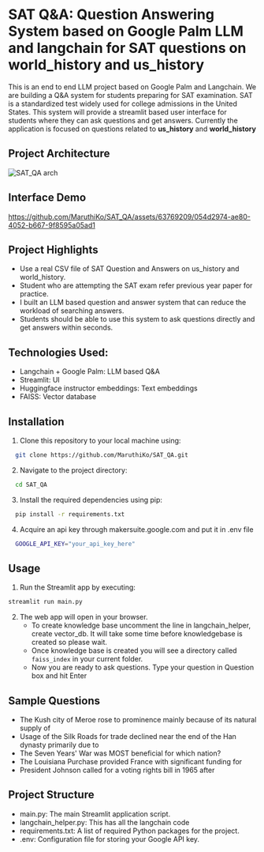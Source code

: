 # SAT Q&A: Question Answering System based on Google Palm LLM and langchain for SAT questions on world_history and us_history  

This is an end to end LLM project based on Google Palm and Langchain. We are building a Q&A system for students preparing for SAT examination. SAT is a standardized test widely used for college admissions in the United States. This system will provide a streamlit based user interface for students where they can ask questions and get answers. Currently the application is focused on questions related to **us_history** and **world_history**

## Project Architecture

![SAT_QA arch](https://github.com/MaruthiKo/SAT_QA/assets/63769209/e05daf59-e57a-492e-b2a7-e078dae4fc04)

## Interface Demo


https://github.com/MaruthiKo/SAT_QA/assets/63769209/054d2974-ae80-4052-b667-9f8595a05ad1




## Project Highlights
- Use a real CSV file of SAT Question and Answers on us_history and world_history.
- Student who are attempting the SAT exam refer previous year paper for practice.
- I built an LLM based question and answer system that can reduce the workload of searching answers.
- Students should be able to use this system to ask questions directly and get answers within seconds.

## Technologies Used:
- Langchain + Google Palm: LLM based Q&A
- Streamlit: UI
- Huggingface instructor embeddings: Text embeddings
- FAISS: Vector database

## Installation
1. Clone this repository to your local machine using:

```bash
  git clone https://github.com/MaruthiKo/SAT_QA.git
```
2. Navigate to the project directory:
   
```bash
  cd SAT_QA
```
3. Install the required dependencies using pip:
   
```bash
  pip install -r requirements.txt
```
4. Acquire an api key through makersuite.google.com and put it in .env file
```bash
  GOOGLE_API_KEY="your_api_key_here"
```
## Usage

1. Run the Streamlit app by executing:

```bash
streamlit run main.py
```
2. The web app will open in your browser.
   - To create knowledge base uncomment the line in langchain_helper, create vector_db. It will take some time before knowledgebase is created so please wait.
   - Once knowledge base is created you will see a directory called `faiss_index` in your current folder. 
   - Now you are ready to ask questions. Type your question in Question box and hit Enter

## Sample Questions
 - The Kush city of Meroe rose to prominence mainly because of its natural supply of
 - Usage of the Silk Roads for trade declined near the end of the Han dynasty primarily due to
 - The Seven Years' War was MOST beneficial for which nation?
 - The Louisiana Purchase provided France with significant funding for
 - President Johnson called for a voting rights bill in 1965 after

## Project Structure
- main.py: The main Streamlit application script.
- langchain_helper.py: This has all the langchain code
- requirements.txt: A list of required Python packages for the project.
- .env: Configuration file for storing your Google API key.
